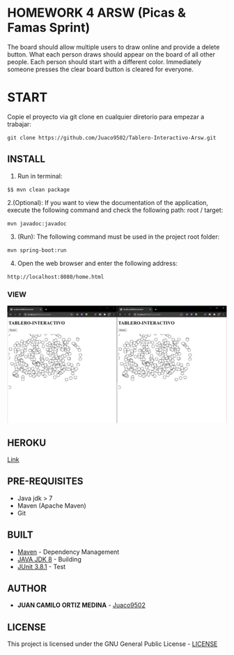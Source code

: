 # HOMEWORK 4 ARSW (Picas & Famas Sprint)

The board should allow multiple users to draw online and provide a delete button. What each person draws should appear on the board of all other people. Each person should start with a different color. Immediately someone presses the clear board button is cleared for everyone.

# START

Copie el proyecto via git clone en cualquier diretorio para empezar a trabajar:
```
git clone https://github.com/Juaco9502/Tablero-Interactivo-Arsw.git
```

## INSTALL

1. Run in terminal:

```
$$ mvn clean package
```

2.(Optional):
If you want to view the documentation of the application, execute the following command and check the following path: root / target:

```
mvn javadoc:javadoc
```

3. (Run):
The following command must be used in the project root folder:
  
```
mvn spring-boot:run
```

4. Open the web browser and enter the following address:

```
http://localhost:8080/home.html
```
### VIEW

![Vista](img/img1.PNG)

## HEROKU
[Link]()

## PRE-REQUISITES

* Java jdk > 7
* Maven (Apache Maven)
* Git
  

## BUILT

* [Maven](https://maven.apache.org/) - Dependency Management
* [JAVA JDK 8](http://www.oracle.com/technetwork/java/javase/overview/index.html) - Building
* [JUnit 3.8.1](https://mvnrepository.com/artifact/junit/junit/3.8.1) - Test


## AUTHOR

* **JUAN CAMILO ORTIZ MEDINA** - [Juaco9502](https://github.com/juaco9502)


## LICENSE

This project is licensed under the GNU General Public License - [LICENSE](LICENSE) 